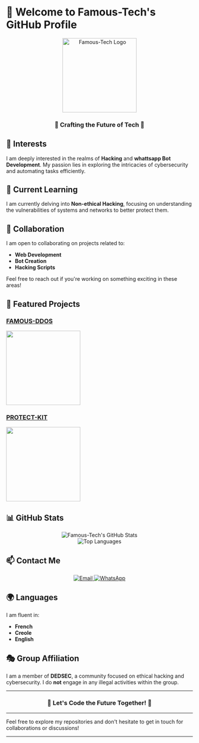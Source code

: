 
# 👋 Welcome to Famous-Tech's GitHub Profile

<div align="center">
  <img src="https://graph.org/file/5020b4d10c9626131f104.jpg" alt="Famous-Tech Logo" width="200" height="200" />
</div>

<div align="center">
  <h3>🌟 Crafting the Future of Tech 🌟</h3>
</div>

## 👀 Interests
I am deeply interested in the realms of **Hacking** and **whattsapp Bot Development**. My passion lies in exploring the intricacies of cybersecurity and automating tasks efficiently.

## 🌱 Current Learning
I am currently delving into **Non-ethical Hacking**, focusing on understanding the vulnerabilities of systems and networks to better protect them.

## 💞️ Collaboration
I am open to collaborating on projects related to:
- **Web Development**
- **Bot Creation**
- **Hacking Scripts**

Feel free to reach out if you're working on something exciting in these areas!

## 🚀 Featured Projects

### [FAMOUS-DDOS](https://github.com/Famous-Tech/FAMOUS-DDOS)
<a href="https://github.com/Famous-Tech/FAMOUS-DDOS">
  <img height=200 align="center" src="https://github-readme-stats.vercel.app/api/pin/?username=Famous-Tech&repo=FAMOUS-DDOS&theme=dark&layout=compact&langs_count=8&card_width=320" />
</a>

### [PROTECT-KIT](https://github.com/Famous-Tech/PROTECT-KIT)
<a href="https://github.com/Famous-Tech/PROTECT-KIT">
  <img height=200 align="center" src="https://github-readme-stats.vercel.app/api/pin/?username=Famous-Tech&repo=PROTECT-KIT&theme=dark&layout=compact&langs_count=8&card_width=320" />
</a>

## 📊 GitHub Stats

<div align="center">
  <img src="https://github-readme-stats.vercel.app/api?username=Famous-Tech&show_icons=true&theme=dark" alt="Famous-Tech's GitHub Stats" />
</div>

<div align="center">
  <img src="https://github-readme-stats.vercel.app/api/top-langs/?username=Famous-Tech&layout=compact&theme=dark" alt="Top Languages" />
</div>

## 📫 Contact Me

<p align="center">
  <a href="mailto:famoustechht@gmail.com">
    <img src="https://img.shields.io/badge/Email%20Me-black?style=for-the-badge&logo=Gmail" alt="Email">
  </a>
  <a href="https://wa.me/50943782508?text=Hi+Famous-Tech+How+are+you">
    <img src="https://img.shields.io/badge/WhatsApp%20Me-red?style=for-the-badge&logo=WhatsApp" alt="WhatsApp">
  </a>
</p>

## 🌍 Languages
I am fluent in:
- **French**
- **Creole**
- **English**

## 🎭 Group Affiliation
I am a member of **DEDSEC**, a community focused on ethical hacking and cybersecurity. I do **not** engage in any illegal activities within the group.

---

<div align="center">
  <h3>🚀 Let's Code the Future Together! 🚀</h3>
</div>

---

Feel free to explore my repositories and don't hesitate to get in touch for collaborations or discussions!

---
